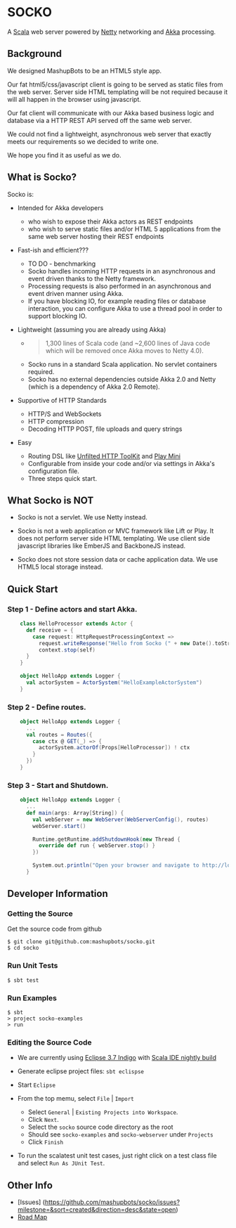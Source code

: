 # SOCKO

A [Scala](http://www.scala-lang.org/) web server powered by
[Netty](http://netty.io/) networking and [Akka](http://akka.io/) processing.

## Background
We designed MashupBots to be an HTML5 style app. 

Our fat html5/css/javascript client is going to be served as static files from the web server. 
Server side HTML templating will be not required because it will all happen in the browser using javascript.

Our fat client will communicate with our Akka based business logic and database via a HTTP REST API served 
off the same web server.

We could not find a lightweight, asynchronous web server that exactly meets our requirements so we decided 
to write one.

We hope you find it as useful as we do.

## What is Socko?

Socko is:

* Intended for Akka developers
  * who wish to expose their Akka actors as REST endpoints
  * who wish to serve static files and/or HTML 5 applications from the same web server hosting 
    their REST endpoints

* Fast-ish and efficient???
  * TO DO - benchmarking
  * Socko handles incoming HTTP requests in an asynchronous and event driven thanks to the Netty framework.
  * Processing requests is also performed in an asynchronous and event driven manner using Akka.
  * If you have blocking IO, for example reading files or database interaction, you can configure Akka
    to use a thread pool in order to support blocking IO.

* Lightweight (assuming you are already using Akka)
  * > 1,300 lines of Scala code (and ~2,600 lines of Java code which will be removed once Akka 
    moves to Netty 4.0).
  * Socko runs in a standard Scala application. No servlet containers required.
  * Socko has no external dependencies outside Akka 2.0 and Netty (which is a dependency of Akka 2.0 Remote).
  
* Supportive of HTTP Standards
  * HTTP/S and WebSockets
  * HTTP compression
  * Decoding HTTP POST, file uploads and query strings

* Easy
  * Routing DSL like [Unfilted HTTP ToolKit](http://unfiltered.databinder.net/Unfiltered.html) and 
    [Play Mini](https://github.com/typesafehub/play2-mini)
  * Configurable from inside your code and/or via settings in Akka's configuration file.
  * Three steps quick start.


## What Socko is NOT

* Socko is not a servlet. We use Netty instead.
  
* Socko is not a web application or MVC framework like Lift or Play. It does not perform server side
  HTML templating. We use client side javascript libraries like EmberJS and BackboneJS instead.
    
* Socko does not store session data or cache application data. We use HTML5 local storage instead.


## Quick Start

### Step 1 - Define actors and start Akka.
```scala
    class HelloProcessor extends Actor {
      def receive = {
        case request: HttpRequestProcessingContext =>
          request.writeResponse("Hello from Socko (" + new Date().toString + ")")
          context.stop(self)
      }
    }
    
    object HelloApp extends Logger {
      val actorSystem = ActorSystem("HelloExampleActorSystem")
    }
```
    
### Step 2 - Define routes.
```scala
    object HelloApp extends Logger {
      ...
      val routes = Routes({
        case ctx @ GET(_) => {
          actorSystem.actorOf(Props[HelloProcessor]) ! ctx
        }
      })
    }
```

### Step 3 - Start and Shutdown.
```scala
    object HelloApp extends Logger {
      ...
      def main(args: Array[String]) {
        val webServer = new WebServer(WebServerConfig(), routes)
        webServer.start()
    
        Runtime.getRuntime.addShutdownHook(new Thread {
          override def run { webServer.stop() }
        })
    
        System.out.println("Open your browser and navigate to http://localhost:8888"); 
      }
```


## Developer Information

### Getting the Source

Get the source code from github

    $ git clone git@github.com:mashupbots/socko.git
    $ cd socko

### Run Unit Tests

    $ sbt test

### Run Examples

    $ sbt 
    > project socko-examples
    > run

### Editing the Source Code

* We are currently using [Eclipse 3.7 Indigo](http://www.eclipse.org/downloads/packages/eclipse-ide-javascript-web-developers/indigosr2) 
  with [Scala IDE nightly build](http://scala-ide.org/download/nightly.html)

* Generate eclipse project files: `sbt eclispse`

* Start `Eclipse`

* From the top memu, select `File` | `Import`
  * Select `General` | `Existing Projects into Workspace`. 
  * Click `Next`.
  * Select the `socko` source code directory as the root
  * Should see `socko-examples` and `socko-webserver` under `Projects`
  * Click `Finish`

* To run the scalatest unit test cases, just right click on a test class file and select `Run As JUnit Test`.


## Other Info

* [Issues] (https://github.com/mashupbots/socko/issues?milestone=&sort=created&direction=desc&state=open)
* [Road Map](https://github.com/mashupbots/socko/issues/milestones)



  
